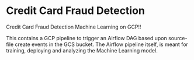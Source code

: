 # Credit Card Fraud Detection


Credit Card Fraud Detection Machine Learning on GCP!!

This contains a GCP pipeline to trigger an Airflow DAG based upon source-file create events in the GCS bucket. The Airflow pipeline itself, is meant for training, deploying and analyzing the Machine Learning model.
